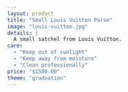 ```yaml
---
layout: product
title: "Small Louis Vuitton Purse"
image: "louis-vuitton.jpg"
details: |
  A small satchel from Louis Vuitton.
care:
  - "Keep out of sunlight"
  - "Keep away from moisture"
  - "Clean professionally"
price: "$1500.00"
theme: "graduation"
---
```


